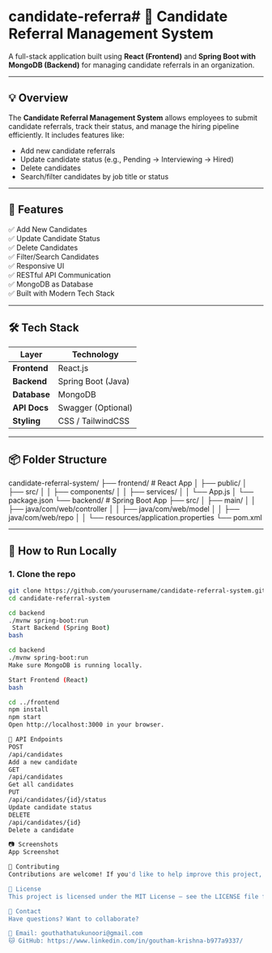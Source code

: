 # candidate-referra# 🚀 Candidate Referral Management System

A full-stack application built using **React (Frontend)** and **Spring Boot with MongoDB (Backend)** for managing candidate referrals in an organization.

---

## 💡 Overview

The **Candidate Referral Management System** allows employees to submit candidate referrals, track their status, and manage the hiring pipeline efficiently. It includes features like:

- Add new candidate referrals  
- Update candidate status (e.g., Pending → Interviewing → Hired)  
- Delete candidates  
- Search/filter candidates by job title or status  

---

## 🧩 Features

✅ Add New Candidates  
✅ Update Candidate Status  
✅ Delete Candidates  
✅ Filter/Search Candidates  
✅ Responsive UI  
✅ RESTful API Communication  
✅ MongoDB as Database  
✅ Built with Modern Tech Stack

---

## 🛠️ Tech Stack

| Layer       | Technology             |
|-------------|------------------------|
| **Frontend** | React.js               |
| **Backend**  | Spring Boot (Java)     |
| **Database** | MongoDB                |
| **API Docs** | Swagger (Optional)     |
| **Styling**  | CSS / TailwindCSS      |

---

## 📦 Folder Structure
candidate-referral-system/
├── frontend/ # React App
│ ├── public/
│ ├── src/
│ │ ├── components/
│ │ ├── services/
│ │ └── App.js
│ └── package.json
└── backend/ # Spring Boot App
├── src/
│ ├── main/
│ │ ├── java/com/web/controller
│ │ ├── java/com/web/model
│ │ ├── java/com/web/repo
│ │ └── resources/application.properties
└── pom.xml


---

## 🚀 How to Run Locally

### 1. Clone the repo

```bash
git clone https://github.com/yourusername/candidate-referral-system.git 
cd candidate-referral-system

cd backend
./mvnw spring-boot:run
 Start Backend (Spring Boot)
bash

cd backend
./mvnw spring-boot:run
Make sure MongoDB is running locally. 

Start Frontend (React)
bash

cd ../frontend
npm install
npm start
Open http://localhost:3000 in your browser.

🧪 API Endpoints
POST
/api/candidates
Add a new candidate
GET
/api/candidates
Get all candidates
PUT
/api/candidates/{id}/status
Update candidate status
DELETE
/api/candidates/{id}
Delete a candidate

📷 Screenshots
App Screenshot

🤝 Contributing
Contributions are welcome! If you'd like to help improve this project, please read the contributing guidelines .

📜 License
This project is licensed under the MIT License – see the LICENSE file for details.

👥 Contact
Have questions? Want to collaborate?

📧 Email: gouthathatukunoori@gmail.com
🐱 GitHub: https://www.linkedin.com/in/goutham-krishna-b977a9337/
